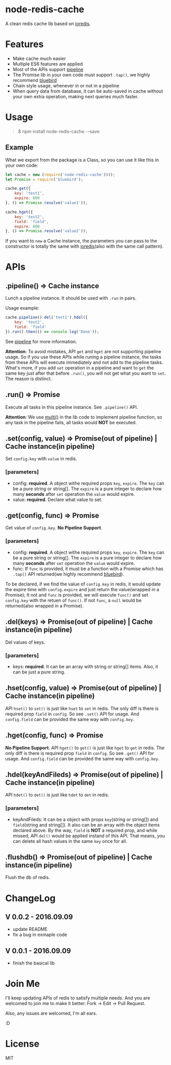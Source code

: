 # node-redis-cache
A clean redis cache lib based on [ioredis](https://github.com/luin/ioredis).

# Features
- Make cache much easier
- Multiple ES6 features are applied
- Most of the APIs support [pipeline](https://github.com/luin/ioredis#pipelining)
- The Promise lib in your own code must support `.tap()`, we highly recommend [bluebird](https://github.com/petkaantonov/bluebird)
- Chain style usage, whenever in or not in a pipeline
- When query data from database, it can be auto-saved in cache without your own extra operation, making next queries much faster. 

# Usage
> $ npm install node-redis-cache --save

## Example
What we export from the package is a Class, so you can use it like this in your own code:
```js
let cache = new (require('node-redis-cache'))();
let Promise = require('bluebird');

cache.get({
    key: 'test1',
    expire: 600
}, () => Promise.resolve('value1'));

cache.hget({
    key: 'test2',
    field: 'field',
    expire: 600 
}, () => Promise.resolve('value2'));
``` 

If you want to `new` a Cache instance, the parameters you can pass to the constructor is totally the same with [ioredis](https://github.com/luin/ioredis/blob/master/API.md#new-redisport-host-options)(also with the same call pattern).

# APIs
## .pipeline() => Cache instance
Lunch a pipeline instance. It should be used with `.run` in pairs.

Usage example:
```js
cache.pipeline().del('test1').hdel({
    key: 'test2',
    field: 'field'
}).run().then(() => console.log('Done'));
```

See [pipeline](https://github.com/luin/ioredis#pipelining) for more information.

**Attention**: To avoid mistakes, API `get` and `hget` are not supporting pipeline usage. So if you use these APIs while runing a pipeline instance, the tasks from these APIs will execute immediately and not add to the pipeline tasks. What's more, if you add `set` operation in a pipeline and want to `get` the same key just after that before `.run()`, you will not get what you want to `set`. The reason is distinct.

## .run() => Promise
Execute all tasks in this pipeline instance. See `.pipeline()` API. 

**Attention**: We use [multi()](https://github.com/luin/ioredis#transaction) in the lib code to implement pipeline function, so any task in the pipeline fails, all tasks would **NOT** be executed.

## .set(config, value) => Promise(out of pipeline) | Cache instance(in pipeline)
Set `config.key` with `value` in redis.
### [parameters]
- config: **required**. A object withe required props `key`, `expire`. The `key` can be a pure string or string[]. The `expire` is a pure integer to declare how many **seconds** after `set` operation the `value` would expire.
- value: **required**. Declare what value to set.

## .get(config, func) => Promise
Get value of `config.key`. **No Pipeline Support**.
### [parameters]
- config: **required**. A object withe required props `key`, `expire`. The `key` can be a pure string or string[]. The `expire` is a pure integer to declare how many **seconds** after `set` operation the `value` would expire.
- func: If `func` is provided, it must be a function with a Promise which has `.tap()` API returned(we highly recommend [bluebird](https://github.com/petkaantonov/bluebird)). 

To be declared, if we find the value of `config.key` in redis, it would update the expire time with `config.expire` and just return the value(wrapped in a Promise); It not and `func` is provided, we will execute `func()` and set `config.key` with the retuen of `func()`. If not `func`, a `null` would be returned(also wrapped in a Promise).

## .del(keys) => Promise(out of pipeline) | Cache instance(in pipeline)
Del values of keys. 
### [parameters]
- keys: **required**. It can be an array with string or string[] items. Also, it can be just a pure string.

## .hset(config, value) => Promise(out of pipeline) | Cache instance(in pipeline)
API `hset()` to `set()` is just like `hset` to `set` in redis. The only diff is there is required prop `field` in `config`. So see `.set()` API for usage. And `config.field` can be provided the same way with `config.key`.

## .hget(config, func) => Promise
**No Pipeline Support**. API `hget()` to `get()` is just like `hget` to `get` in redis. The only diff is there is required prop `field` in `config`. So see `.get()` API for usage. And `config.field` can be provided the same way with `config.key`.

## .hdel(keyAndFileds) => Promise(out of pipeline) | Cache instance(in pipeline)
API `hdet()` to `det()` is just like `hdet` to `det` in redis. 
### [parameters]
- keyAndFileds: It can be a object with props `key`(string or string[]) and `field`(string and string[]). It also can be an array with the object items declared above. By the way, `field` is **NOT** a required prop, and while missed, API `del()` would be applied instand of this API. That means, you can delete all hash values in the same `key` once for all.    

## .flushdb() => Promise(out of pipeline) | Cache instance(in pipeline)
Flush the db of redis.

# ChangeLog
## V 0.0.2 - 2016.09.09
* update README
* fix a bug in exmaple code

## V 0.0.1 - 2016.09.09
* finish the basical lib

# Join Me
I'll keep updating APIs of redis to satisfy multiple needs. And you are welcomed to join me to make it better: Fork -> Edit -> Pull Request.

Also, any issues are welcomed, I'm all ears. 

:D 

# License
MIT
